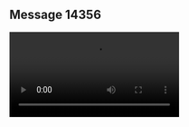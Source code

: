 ## Message 14356



![Video](https://data.iron-swords.co.il/2024/December/08/14356/14356_media.mp4)
